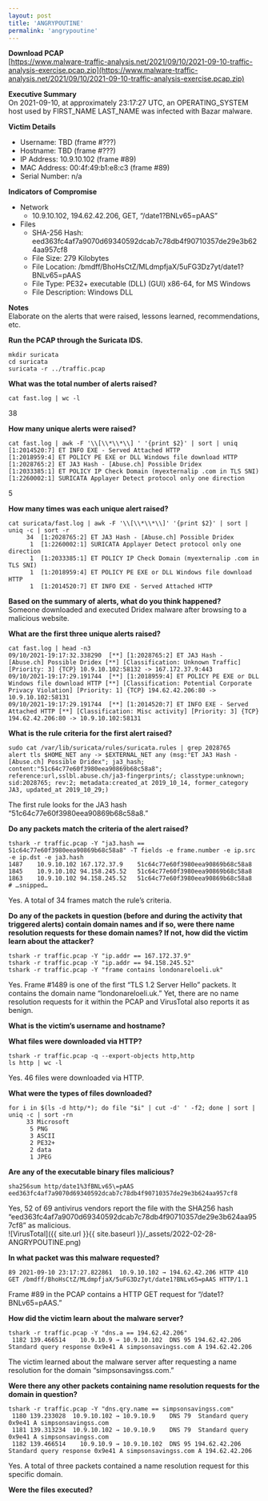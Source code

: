 ```yaml
---
layout: post
title: 'ANGRYPOUTINE'
permalink: 'angrypoutine'
---
```

**Download PCAP**  
[https://www.malware-traffic-analysis.net/2021/09/10/2021-09-10-traffic-analysis-exercise.pcap.zip](https://www.malware-traffic-analysis.net/2021/09/10/2021-09-10-traffic-analysis-exercise.pcap.zip)

**Executive Summary**  
On  2021-09-10, at approximately  23:17:27 UTC, an OPERATING_SYSTEM host used by FIRST_NAME LAST_NAME was infected with Bazar malware.

**Victim Details**  
* Username: TBD (frame #???)
* Hostname: TBD (frame #???)
* IP Address: 10.9.10.102 (frame #89)
* MAC Address: 00:4f:49:b1:e8:c3 (frame #89)
* Serial Number: n/a

**Indicators of Compromise**  
* Network
  * 10.9.10.102, 194.62.42.206, GET, “/date1?BNLv65=pAAS”
* Files
  * SHA-256 Hash: eed363fc4af7a9070d69340592dcab7c78db4f90710357de29e3b624aa957cf8
  * File Size: 279 Kilobytes
  * File Location: /bmdff/BhoHsCtZ/MLdmpfjaX/5uFG3Dz7yt/date1?BNLv65=pAAS
  * File Type: PE32+ executable (DLL) (GUI) x86-64, for MS Windows
  * File Description: Windows DLL

**Notes**  
Elaborate on the alerts that were raised, lessons learned, recommendations, etc. 

**Run the PCAP through the Suricata IDS.**  
```
mkdir suricata
cd suricata
suricata -r ../traffic.pcap
```

**What was the total number of alerts raised?**  
```
cat fast.log | wc -l
```
38

**How many unique alerts were raised?**  
```
cat fast.log | awk -F '\\[\\*\\*\\] ' '{print $2}' | sort | uniq
[1:2014520:7] ET INFO EXE - Served Attached HTTP 
[1:2018959:4] ET POLICY PE EXE or DLL Windows file download HTTP 
[1:2028765:2] ET JA3 Hash - [Abuse.ch] Possible Dridex 
[1:2033385:1] ET POLICY IP Check Domain (myexternalip .com in TLS SNI) 
[1:2260002:1] SURICATA Applayer Detect protocol only one direction
```
5

**How many times was each unique alert raised?**  
```
cat suricata/fast.log | awk -F '\\[\\*\\*\\]' '{print $2}' | sort | uniq -c | sort -r
     34  [1:2028765:2] ET JA3 Hash - [Abuse.ch] Possible Dridex 
      1  [1:2260002:1] SURICATA Applayer Detect protocol only one direction 
      1  [1:2033385:1] ET POLICY IP Check Domain (myexternalip .com in TLS SNI) 
      1  [1:2018959:4] ET POLICY PE EXE or DLL Windows file download HTTP 
      1  [1:2014520:7] ET INFO EXE - Served Attached HTTP
```

**Based on the summary of alerts, what do you think happened?**  
Someone downloaded and executed Dridex malware after browsing to a malicious website.

**What are the first three unique alerts raised?**  
```
cat fast.log | head -n3
09/10/2021-19:17:32.338290  [**] [1:2028765:2] ET JA3 Hash - [Abuse.ch] Possible Dridex [**] [Classification: Unknown Traffic] [Priority: 3] {TCP} 10.9.10.102:58132 -> 167.172.37.9:443
09/10/2021-19:17:29.191744  [**] [1:2018959:4] ET POLICY PE EXE or DLL Windows file download HTTP [**] [Classification: Potential Corporate Privacy Violation] [Priority: 1] {TCP} 194.62.42.206:80 -> 10.9.10.102:58131
09/10/2021-19:17:29.191744  [**] [1:2014520:7] ET INFO EXE - Served Attached HTTP [**] [Classification: Misc activity] [Priority: 3] {TCP} 194.62.42.206:80 -> 10.9.10.102:58131
```

**What is the rule criteria for the first alert raised?**  
```
sudo cat /var/lib/suricata/rules/suricata.rules | grep 2028765
alert tls $HOME_NET any -> $EXTERNAL_NET any (msg:"ET JA3 Hash - [Abuse.ch] Possible Dridex"; ja3_hash; content:"51c64c77e60f3980eea90869b68c58a8"; reference:url,sslbl.abuse.ch/ja3-fingerprints/; classtype:unknown; sid:2028765; rev:2; metadata:created_at 2019_10_14, former_category JA3, updated_at 2019_10_29;)
```
The first rule looks for the JA3 hash “51c64c77e60f3980eea90869b68c58a8.”

**Do any packets match the criteria of the alert raised?**  
```
tshark -r traffic.pcap -Y "ja3.hash == 51c64c77e60f3980eea90869b68c58a8" -T fields -e frame.number -e ip.src -e ip.dst -e ja3.hash
1487	10.9.10.102	167.172.37.9	51c64c77e60f3980eea90869b68c58a8
1845	10.9.10.102	94.158.245.52	51c64c77e60f3980eea90869b68c58a8
1863	10.9.10.102	94.158.245.52	51c64c77e60f3980eea90869b68c58a8
# …snipped…
```
Yes. A total of 34 frames match the rule’s criteria. 

**Do any of the packets in question (before and during the activity that triggered alerts) contain domain names and if so, were there name resolution requests for these domain names? If not, how did the victim learn about the attacker?**
```
tshark -r traffic.pcap -Y "ip.addr == 167.172.37.9"
tshark -r traffic.pcap -Y "ip.addr == 94.158.245.52" 
tshark -r traffic.pcap -Y "frame contains londonareloeli.uk"
```
Yes. Frame #1489 is one of the first “TLS 1.2 Server Hello” packets. It contains the domain name “londonareloeli.uk.” Yet, there are no name resolution requests for it within the PCAP and VirusTotal also reports it as benign. 

**What is the victim’s username and hostname?**  

**What files were downloaded via HTTP?**  
```
tshark -r traffic.pcap -q --export-objects http,http
ls http | wc -l
```
Yes. 46 files were downloaded via HTTP.

**What were the types of files downloaded?**  
```
for i in $(ls -d http/*); do file "$i" | cut -d' ' -f2; done | sort | uniq -c | sort -rn
     33 Microsoft
      5 PNG
      3 ASCII
      2 PE32+
      2 data
      1 JPEG
```

**Are any of the executable binary files malicious?**    
```
sha256sum http/date1%3fBNLv65\=pAAS
eed363fc4af7a9070d69340592dcab7c78db4f90710357de29e3b624aa957cf8
```
Yes, 52 of 69 antivirus vendors report the file with the SHA256 hash “eed363fc4af7a9070d69340592dcab7c78db4f90710357de29e3b624aa957cf8” as malicious.  
![VirusTotal]({{ site.url }}{{ site.baseurl }}/_assets/2022-02-28-ANGRYPOUTINE.png)

**In what packet was this malware requested?**  
```
89 2021-09-10 23:17:27.822861  10.9.10.102 → 194.62.42.206 HTTP 410  GET /bmdff/BhoHsCtZ/MLdmpfjaX/5uFG3Dz7yt/date1?BNLv65=pAAS HTTP/1.1 
```
Frame #89 in the PCAP contains a HTTP GET request for “/date1?BNLv65=pAAS.”

**How did the victim learn about the malware server?**  
```
tshark -r traffic.pcap -Y "dns.a == 194.62.42.206"
 1182 139.466514    10.9.10.9 → 10.9.10.102  DNS 95 194.62.42.206 Standard query response 0x9e41 A simpsonsavingss.com A 194.62.42.206
```
The victim learned about the malware server after requesting a name resolution for the domain “simpsonsavingss.com.” 

**Were there any other packets containing name resolution requests for the domain in question?**  
```
tshark -r traffic.pcap -Y "dns.qry.name == simpsonsavingss.com"
 1180 139.233028  10.9.10.102 → 10.9.10.9    DNS 79  Standard query 0x9e41 A simpsonsavingss.com
 1181 139.313234  10.9.10.102 → 10.9.10.9    DNS 79  Standard query 0x9e41 A simpsonsavingss.com
 1182 139.466514    10.9.10.9 → 10.9.10.102  DNS 95 194.62.42.206 Standard query response 0x9e41 A simpsonsavingss.com A 194.62.42.206
```
Yes. A total of three packets contained a name resolution request for this specific domain.

**Were the files executed?**  


